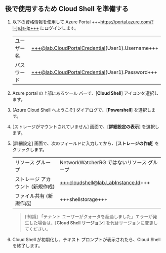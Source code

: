 ## 後で使用するため Cloud Shell を準備する
1. 以下の資格情報を使用して Azure Portal +++https://portal.azure.com/?l=ja.ja-jp+++ にログインします。

    |||
    |--|--|
    |ユーザー名|+++@lab.CloudPortalCredential(User1).Username+++|
    |パスワード|+++@lab.CloudPortalCredential(User1).Password+++|

1. Azure portal の上部にあるツール バーで、[**Cloud Shell**] アイコンを選択します。

1. [Azure Cloud Shell へようこそ] ダイアログで、[**Powershell**] を選択します。

1. [ストレージがマウントされていません] 画面で、[**詳細設定の表示**] を選択します。

1. [詳細設定] 画面で、次のフィールドに入力してから、[**ストレージの作成**] をクリックします。

    |||
    |--|--|
    |リソース グループ| NetworkWatcherRG ではないリソース グループ|
    |ストレージ アカウント (新規作成)|+++cloudshell@lab.LabInstance.Id+++|
    |ファイル共有 (新規作成)|+++shellstorage+++|
    
    >[!知識] 「テナント ユーザーがクォータを超過しました」エラーが発生した場合は、[**Cloud Shell リージョン**] を代替リージョンに変更してください。

1. Cloud Shell が初期化し、テキスト プロンプトが表示されたら、Cloud Shell を終了します。
